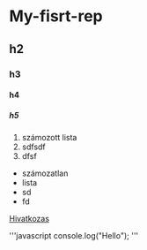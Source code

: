 # My-fisrt-rep

## h2
### h3
#### h4
##### h5
1. számozott lista
2. sdfsdf
3. dfsf

- számozatlan
- lista
- sd
- fd

[Hivatkozas](index.html)

'''javascript
console.log("Hello");
'''
